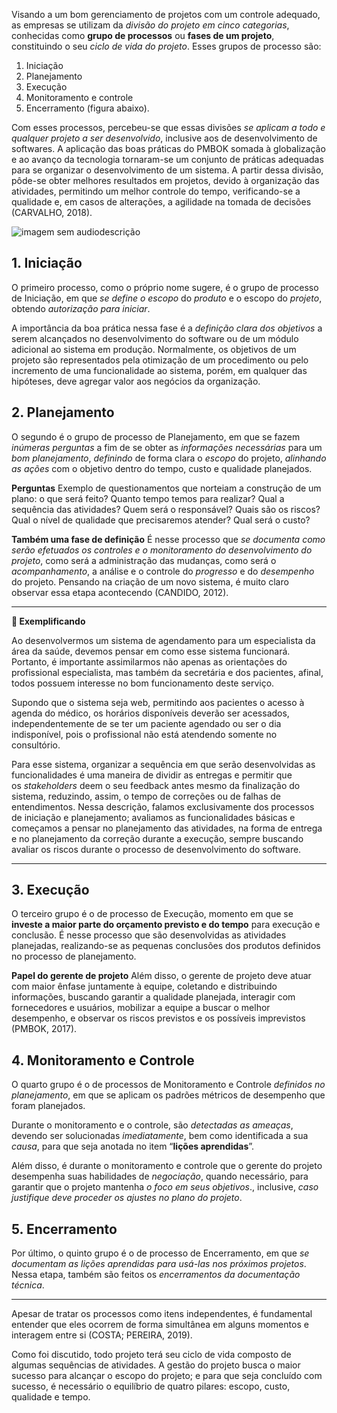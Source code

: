 Visando a um bom gerenciamento de projetos com um controle adequado, as empresas se utilizam da *divisão do projeto em cinco categorias*, conhecidas como <strong class="red">grupo de processos</strong> ou <strong class="red">fases de um projeto</strong>, constituindo o seu *ciclo de vida do projeto*. Esses grupos de processo são: 
1. Iniciação
2. Planejamento
3. Execução
4. Monitoramento e controle 
5. Encerramento (figura abaixo).

Com esses processos, percebeu-se que essas divisões *se aplicam a todo e qualquer projeto a ser desenvolvido*, inclusive aos de desenvolvimento de softwares. A aplicação das boas práticas do PMBOK somada à globalização e ao avanço da tecnologia tornaram-se um conjunto de práticas adequadas para se organizar o desenvolvimento de um sistema. A partir dessa divisão, pôde-se obter melhores resultados em projetos, devido à organização das atividades, permitindo um melhor controle do tempo, verificando-se a qualidade e, em casos de alterações, a agilidade na tomada de decisões (CARVALHO, 2018).

![imagem sem audiodescrição](https://ampli-images.s3.amazonaws.com/production/dddd8698-e2a6-4237-8538-390c95c3c481/original)

## 1. Iniciação
O primeiro processo, como o próprio nome sugere, é o grupo de processo de Iniciação, em que *se define o escopo* do *produto* e o escopo do *projeto*, obtendo *autorização para iniciar*.

A importância da boa prática nessa fase é a *definição clara dos objetivos* a serem alcançados no desenvolvimento do software ou de um módulo adicional ao sistema em produção. 
Normalmente, os objetivos de um projeto são representados pela otimização de um procedimento ou pelo incremento de uma funcionalidade ao sistema, porém, em qualquer das hipóteses, deve agregar valor aos negócios da organização.

## 2. Planejamento
O segundo é o grupo de processo de Planejamento, em que se fazem *inúmeras perguntas* a fim de se obter as *informações necessárias* para um *bom planejamento*, *definindo* de forma clara o *escopo* do projeto, *alinhando as ações* com o objetivo dentro do tempo, custo e qualidade planejados. 

**Perguntas**
Exemplo de questionamentos que norteiam a construção de um plano: o que será feito? Quanto tempo temos para realizar? Qual a sequência das atividades? Quem será o responsável? Quais são os riscos? Qual o nível de qualidade que precisaremos atender? Qual será o custo?

**Também uma fase de definição**
É nesse processo que *se documenta como serão efetuados os controles e o monitoramento do desenvolvimento do projeto*, como será a administração das mudanças, como será o *acompanhamento*, a análise e o controle do *progresso* e do *desempenho* do projeto. Pensando na criação de um novo sistema, é muito claro observar essa etapa acontecendo (CANDIDO, 2012).

_______

**📝 Exemplificando**

Ao desenvolvermos um sistema de agendamento para um especialista da área da saúde, devemos pensar em como esse sistema funcionará. Portanto, é importante assimilarmos não apenas as orientações do profissional especialista, mas também da secretária e dos pacientes, afinal, todos possuem interesse no bom funcionamento deste serviço.

Supondo que o sistema seja web, permitindo aos pacientes o acesso à agenda do médico, os horários disponíveis deverão ser acessados, independentemente de se ter um paciente agendado ou ser o dia indisponível, pois o profissional não está atendendo somente no consultório.

Para esse sistema, organizar a sequência em que serão desenvolvidas as funcionalidades é uma maneira de dividir as entregas e permitir que os _stakeholders_ deem o seu feedback antes mesmo da finalização do sistema, reduzindo, assim, o tempo de correções ou de falhas de entendimentos. Nessa descrição, falamos exclusivamente dos processos de iniciação e planejamento; avaliamos as funcionalidades básicas e começamos a pensar no planejamento das atividades, na forma de entrega e no planejamento da correção durante a execução, sempre buscando avaliar os riscos durante o processo de desenvolvimento do software.

_______
## 3. Execução
O terceiro grupo é o de processo de Execução, momento em que se **investe a maior parte do orçamento previsto e do tempo** para execução e conclusão. É nesse processo que são desenvolvidas as atividades planejadas, realizando-se as pequenas conclusões dos produtos definidos no processo de planejamento. 

**Papel do gerente de projeto**
Além disso, o gerente de projeto deve atuar com maior ênfase juntamente à equipe, coletando e distribuindo informações, buscando garantir a qualidade planejada, interagir com fornecedores e usuários, mobilizar a equipe a buscar o melhor desempenho, e observar os riscos previstos e os possíveis imprevistos (PMBOK, 2017).

## 4. Monitoramento e Controle
O quarto grupo é o de processos de Monitoramento e Controle *definidos no planejamento*, em que se aplicam os padrões métricos de desempenho que foram planejados. 

Durante o monitoramento e o controle, são *detectadas as ameaças*, devendo ser solucionadas *imediatamente*, bem como identificada a sua *causa*, para que seja anotada no item “**lições aprendidas**”. 

Além disso, é durante o monitoramento e controle que o gerente do projeto desempenha suas habilidades de *negociação*, quando necessário, para garantir que o projeto mantenha *o foco em seus objetivos*., inclusive, *caso justifique deve proceder os ajustes no plano do projeto*. 

## 5. Encerramento
Por último, o quinto grupo é o de processo de Encerramento, em que *se documentam as lições aprendidas para usá-las nos próximos projetos*. Nessa etapa, também são feitos os *encerramentos da documentação técnica*. 

---

Apesar de tratar os processos como itens independentes, é fundamental entender que eles ocorrem de forma simultânea em alguns momentos e interagem entre si (COSTA; PEREIRA, 2019).

Como foi discutido, todo projeto terá seu ciclo de vida composto de algumas sequências de atividades. A gestão do projeto busca o maior sucesso para alcançar o escopo do projeto; e para que seja concluído com sucesso, é necessário o equilíbrio de quatro pilares: escopo, custo, qualidade e tempo.
